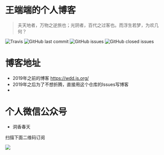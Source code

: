 # 王端端的个人博客

> 夫天地者，万物之逆旅也；光阴者，百代之过客也。而浮生若梦，为欢几何？

![Travis](https://img.shields.io/travis/wangduanduan/wangduanduan.github.io.svg)
![GitHub last commit](https://img.shields.io/github/last-commit/wangduanduan/wangduanduan.github.io.svg) 
![GitHub issues](https://img.shields.io/github/issues/wangduanduan/wangduanduan.github.io.svg) 
![GitHub closed issues](https://img.shields.io/github/issues-closed/wangduanduan/wangduanduan.github.io.svg)

# 博客地址

- 2019年之前的博客 https://wdd.js.org/
- 2019年之后为了不想折腾，直接用这个仓库的Issues写博客
- 

# 个人微信公众号

- 洞香春天

扫描下面二维码订阅

![](./qrcode.jpg)
